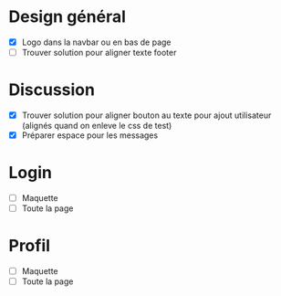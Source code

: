 # Design général
- [x] Logo dans la navbar ou en bas de page
- [ ] Trouver solution pour aligner texte footer

# Discussion
- [x] Trouver solution pour aligner bouton au texte pour ajout utilisateur (alignés quand on enleve le css de test)
- [x] Préparer espace pour les messages

# Login
- [ ] Maquette
- [ ] Toute la page

# Profil
- [ ] Maquette
- [ ] Toute la page
